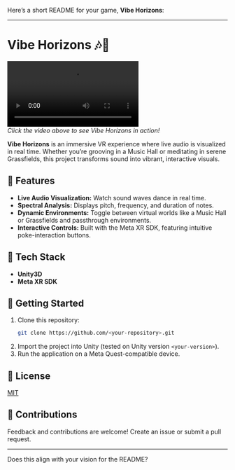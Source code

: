 Here’s a short README for your game, **Vibe Horizons**: 

---

# Vibe Horizons 🎶🌌

![Watch the Intro](https://github.com/YE-Qingtian/VibeHorizon/raw/refs/heads/main/About/Intro.mkv)  
*Click the video above to see Vibe Horizons in action!*

**Vibe Horizons** is an immersive VR experience where live audio is visualized in real time. Whether you’re grooving in a Music Hall or meditating in serene Grassfields, this project transforms sound into vibrant, interactive visuals.

## 🎸 Features
- **Live Audio Visualization:** Watch sound waves dance in real time.
- **Spectral Analysis:** Displays pitch, frequency, and duration of notes.
- **Dynamic Environments:** Toggle between virtual worlds like a Music Hall or Grassfields and passthrough environments.
- **Interactive Controls:** Built with the Meta XR SDK, featuring intuitive poke-interaction buttons.

## 🔧 Tech Stack
- **Unity3D**
- **Meta XR SDK**

## 🚀 Getting Started
1. Clone this repository:  
   ```bash
   git clone https://github.com/<your-repository>.git
   ```
2. Import the project into Unity (tested on Unity version `<your-version>`).
3. Run the application on a Meta Quest-compatible device.

## 📄 License
[MIT](LICENSE)

## 🌟 Contributions
Feedback and contributions are welcome! Create an issue or submit a pull request.

---

Does this align with your vision for the README?